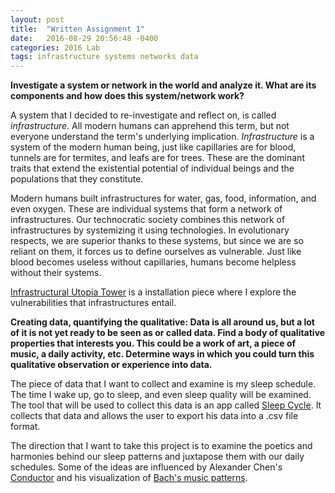 ```yaml
---
layout: post
title:  "Written Assignment 1"
date:   2016-08-29 20:56:48 -0400
categories: 2016 Lab
tags: infrastructure systems networks data
---
```


**Investigate a system or network in the world and analyze it. What are its components and how does this system/network work?**

A system that I decided to re-investigate and reflect on, is called *infrastructure*. All modern humans can apprehend this term, but not everyone understand the term's underlying implication. *Infrastructure* is a system of the modern human being, just like capillaries are for blood, tunnels are for termites, and leafs are for trees. These are the dominant traits that extend the existential potential of individual beings and the populations that they constitute.

Modern humans built infrastructures for water, gas, food, information, and even oxygen. These are individual systems that form a network of infrastructures. Our technocratic society combines this network of infrastructures by systemizing it using technologies. In evolutionary respects, we are superior thanks to these systems, but since we are so reliant on them, it forces us to define ourselves as vulnerable. Just like blood becomes useless without capillaries, humans become helpless without their systems.

[Infrastructural Utopia Tower](http://www.mbrav.com/#utopia-tower.html) is a installation piece where I explore the vulnerabilities that infrastructures entail.

**Creating data, quantifying the qualitative: Data is all around us, but a lot of it is not yet ready to be seen as or called data. Find a body of qualitative properties that interests you. This could be a work of art, a piece of music, a daily activity, etc. Determine ways in which you could turn this qualitative observation or experience into data.**

The piece of data that I want to collect and examine is my sleep schedule. The time I wake up, go to sleep, and even sleep quality will be examined. The tool that will be used to collect this data is an app called [Sleep Cycle](https://www.sleepcycle.com/). It collects that data and allows the user to export his data into a .csv file format.

The direction that I want to take this project is to examine the poetics and harmonies behind our sleep patterns and juxtapose them with our daily schedules. Some of the ideas are influenced by Alexander Chen's [Conductor](https://vimeo.com/19372180) and his visualization of [Bach's music patterns](https://vimeo.com/31179423).
